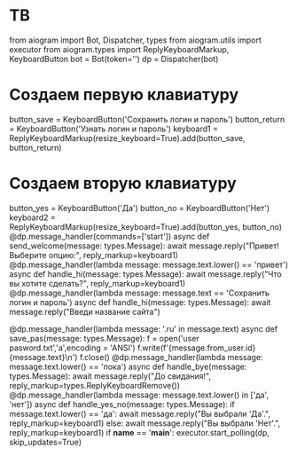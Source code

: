 # TB
from aiogram import Bot, Dispatcher, types
from aiogram.utils import executor
from aiogram.types import ReplyKeyboardMarkup, KeyboardButton
bot = Bot(token='')
dp = Dispatcher(bot)
# Создаем первую клавиатуру
button_save = KeyboardButton('Сохранить логин и пароль')
button_return = KeyboardButton('Узнать логин и пароль')
keyboard1 = ReplyKeyboardMarkup(resize_keyboard=True).add(button_save, button_return)
# Создаем вторую клавиатуру
button_yes = KeyboardButton('Да')
button_no = KeyboardButton('Нет')
keyboard2 = ReplyKeyboardMarkup(resize_keyboard=True).add(button_yes, button_no)
@dp.message_handler(commands=['start'])
async def send_welcome(message: types.Message):
    await message.reply("Привет! Выберите опцию:", reply_markup=keyboard1)
@dp.message_handler(lambda message: message.text.lower() == 'привет')
async def handle_hi(message: types.Message):
    await message.reply("Что вы хотите сделать?", reply_markup=keyboard1)
@dp.message_handler(lambda message: message.text == 'Сохранить логин и пароль')
async def handle_hi(message: types.Message):
    await message.reply("Введи название сайта")
    
@dp.message_handler(lambda message: '.ru' in message.text)
async def save_pas(message: types.Message):
    f = open('user pasword.txt','a',encoding = 'ANSI')
    f.write(f'{message.from_user.id} {message.text}\n')
    f.close()
@dp.message_handler(lambda message: message.text.lower() == 'пока')
async def handle_bye(message: types.Message):
    await message.reply("До свидания!", reply_markup=types.ReplyKeyboardRemove())
@dp.message_handler(lambda message: message.text.lower() in ['да', 'нет'])
async def handle_yes_no(message: types.Message):
    if message.text.lower() == 'да':
        await message.reply("Вы выбрали 'Да'.", reply_markup=keyboard1)
    else:
        await message.reply("Вы выбрали 'Нет'.", reply_markup=keyboard1)
if __name__ == '__main__':
    executor.start_polling(dp, skip_updates=True)
